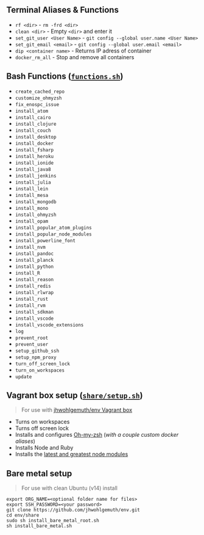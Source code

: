 **Terminal Aliases & Functions**
--------------------------------
- `rf <dir>` - `rm -frd <dir>`
- `clean <dir>` - Empty `<dir>` and enter it
- `set_git_user <User Name>` - `git config --global user.name <User Name>`
- `set_git_email <email>` - `git config --global user.email <email>`
- `dip <container name>` - Returns IP adress of container
- `docker_rm_all` - Stop and remove all containers

**Bash Functions** ([`functions.sh`](functions.sh))
-----------------
- `create_cached_repo`
- `customize_ohmyzsh`
- `fix_enospc_issue`
- `install_atom`
- `install_cairo`
- `install_clojure`
- `install_couch`
- `install_desktop`
- `install_docker`
- `install_fsharp`
- `install_heroku`
- `install_ionide`
- `install_java8`
- `install_jenkins`
- `install_julia`
- `install_lein`
- `install_mesa`
- `install_mongodb`
- `install_mono`
- `install_ohmyzsh`
- `install_opam`
- `install_popular_atom_plugins`
- `install_popular_node_modules`
- `install_powerline_font`
- `install_nvm`
- `install_pandoc`
- `install_planck`
- `install_python`
- `install_R`
- `install_reason`
- `install_redis`
- `install_rlwrap`
- `install_rust`
- `install_rvm`
- `install_sdkman`
- `install_vscode`
- `install_vscode_extensions`
- `log`
- `prevent_root`
- `prevent_user`
- `setup_github_ssh`
- `setup_npm_proxy`
- `turn_off_screen_lock`
- `turn_on_workspaces`
- `update`

**Vagrant box setup** ([`share/setup.sh`](setup.sh))
-----------------
> For use with [jhwohlgemuth/env Vagrant box](https://app.vagrantup.com/jhwohlgemuth/boxes/env)

- Turns on workspaces
- Turns off screen lock
- Installs and configures [Oh-my-zsh](https://github.com/robbyrussell/oh-my-zsh) (*with a couple custom docker aliases*)
- Installs Node and Ruby
- Installs the [latest and greatest node modules](https://github.com/omahajs/omahajs.github.io/wiki/Notable-Node-Modules)

**Bare metal setup**
--------------------
> For use with clean Ubuntu (v14) install

    export ORG_NAME=<optional folder name for files>
    export SSH_PASSWORD=<your password>
    git clone https://github.com/jhwohlgemuth/env.git
    cd env/share
    sudo sh install_bare_metal_root.sh
    sh install_bare_metal.sh
